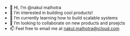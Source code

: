 - 👋 Hi, I’m @nakul malhotra
- 👀 I’m interested in building cool products!
- 🌱 I’m currently learning how to build scalable systems
- 💞️ I’m looking to collaborate on new products and proejcts
- 📫 Feel free to email me at nakul.malhotra@icloud.com

<!---
nakul-malhotra/nakul-malhotra is a ✨ special ✨ repository because its `README.md` (this file) appears on your GitHub profile.
You can click the Preview link to take a look at your changes.
--->
